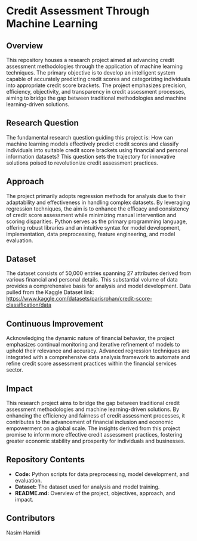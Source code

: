 
# Credit Assessment Through Machine Learning

## Overview

This repository houses a research project aimed at advancing credit assessment methodologies through the application of machine learning techniques. The primary objective is to develop an intelligent system capable of accurately predicting credit scores and categorizing individuals into appropriate credit score brackets. The project emphasizes precision, efficiency, objectivity, and transparency in credit assessment processes, aiming to bridge the gap between traditional methodologies and machine learning-driven solutions.

## Research Question

The fundamental research question guiding this project is: How can machine learning models effectively predict credit scores and classify individuals into suitable credit score brackets using financial and personal information datasets? This question sets the trajectory for innovative solutions poised to revolutionize credit assessment practices.

## Approach

The project primarily adopts regression methods for analysis due to their adaptability and effectiveness in handling complex datasets. By leveraging regression techniques, the aim is to enhance the efficacy and consistency of credit score assessment while minimizing manual intervention and scoring disparities. Python serves as the primary programming language, offering robust libraries and an intuitive syntax for model development, implementation, data preprocessing, feature engineering, and model evaluation.

## Dataset

The dataset consists of 50,000 entries spanning 27 attributes derived from various financial and personal details. This substantial volume of data provides a comprehensive basis for analysis and model development.
Data pulled from the Kaggle Dataset link:
https://www.kaggle.com/datasets/parisrohan/credit-score-classification/data

## Continuous Improvement

Acknowledging the dynamic nature of financial behavior, the project emphasizes continual monitoring and iterative refinement of models to uphold their relevance and accuracy. Advanced regression techniques are integrated with a comprehensive data analysis framework to automate and refine credit score assessment practices within the financial services sector.

## Impact

This research project aims to bridge the gap between traditional credit assessment methodologies and machine learning-driven solutions. By enhancing the efficiency and fairness of credit assessment processes, it contributes to the advancement of financial inclusion and economic empowerment on a global scale. The insights derived from this project promise to inform more effective credit assessment practices, fostering greater economic stability and prosperity for individuals and businesses.


## Repository Contents

- **Code:** Python scripts for data preprocessing, model development, and evaluation.
- **Dataset:** The dataset used for analysis and model training.
- **README.md:** Overview of the project, objectives, approach, and impact.

## Contributors

Nasim Hamidi

